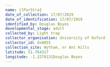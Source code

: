 ```yaml
---
name: ilParStra1
date_of_collection: 17/07/2019
date_of_identification: 17/07/2019
identified_by: Douglas Boyes
developmental_stage: adult
collected_by: Light trap
collector_organisation: University of Oxford
collector_id: Ox0055
collection_site: Wytham, nr Ant Hills
latitude: 51.764317
longitude: -1.3270131Douglas Boyes
---
```

